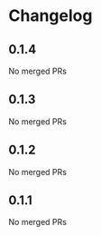 # Changelog

<!-- <START NEW CHANGELOG ENTRY> -->

## 0.1.4

No merged PRs

<!-- <END NEW CHANGELOG ENTRY> -->

## 0.1.3

No merged PRs

## 0.1.2

No merged PRs

## 0.1.1

No merged PRs
